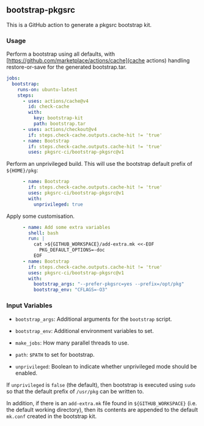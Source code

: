 ## bootstrap-pkgsrc

This is a GitHub action to generate a pkgsrc bootstrap kit.

### Usage

Perform a bootstrap using all defaults, with
[https://github.com/marketplace/actions/cache](cache actions) handling
restore-or-save for the generated bootstrap.tar.

```yaml
jobs:
  bootstrap:
    runs-on: ubuntu-latest
    steps:
      - uses: actions/cache@v4
        id: check-cache
        with:
          key: bootstrap-kit
          path: bootstrap.tar
      - uses: actions/checkout@v4
        if: steps.check-cache.outputs.cache-hit != 'true'
      - name: Bootstrap
        if: steps.check-cache.outputs.cache-hit != 'true'
        uses: pkgsrc-ci/bootstrap-pkgsrc@v1
```

Perform an unprivileged build.  This will use the bootstrap default prefix of
`${HOME}/pkg`:

```yaml
      - name: Bootstrap
        if: steps.check-cache.outputs.cache-hit != 'true'
        uses: pkgsrc-ci/bootstrap-pkgsrc@v1
        with:
          unprivileged: true
```

Apply some customisation.

```yaml
      - name: Add some extra variables
        shell: bash
        run: |
          cat >${GITHUB_WORKSPACE}/add-extra.mk <<-EOF
            PKG_DEFAULT_OPTIONS=-doc
          EOF
      - name: Bootstrap
        if: steps.check-cache.outputs.cache-hit != 'true'
        uses: pkgsrc-ci/bootstrap-pkgsrc@v1
        with:
          bootstrap_args: "--prefer-pkgsrc=yes --prefix=/opt/pkg"
          bootstrap_env: "CFLAGS=-O3"
```

### Input Variables

* `bootstrap_args`: Additional arguments for the `bootstrap` script.

* `bootstrap_env`: Additional environment variables to set.

* `make_jobs`: How many parallel threads to use.

* `path`: `$PATH` to set for bootstrap.

* `unprivileged`: Boolean to indicate whether unprivileged mode should be enabled.

If `unprivileged` is `false` (the default), then bootstrap is executed using
`sudo` so that the default prefix of `/usr/pkg` can be written to.

In addition, if there is an `add-extra.mk` file found in `${GITHUB_WORKSPACE}`
(i.e. the default working directory), then its contents are appended to the
default `mk.conf` created in the bootstrap kit.
